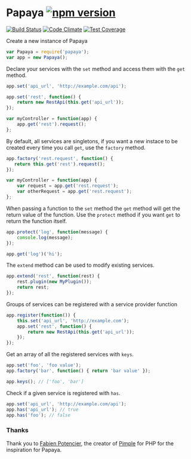 # Papaya [![npm version](https://badge.fury.io/js/papaya.svg)](http://badge.fury.io/js/papaya)

[![Build Status](https://travis-ci.org/justinhoward/papaya.svg?branch=master)](https://travis-ci.org/justinhoward/papaya)
[![Code Climate](https://codeclimate.com/github/justinhoward/papaya/badges/gpa.svg)](https://codeclimate.com/github/justinhoward/papaya)
[![Test Coverage](https://codeclimate.com/github/justinhoward/papaya/badges/coverage.svg)](https://codeclimate.com/github/justinhoward/papaya)

Create a new instance of Papaya

```javascript
var Papaya = require('papaya');
var app = new Papaya();
```

Declare your services with the `set` method and access them with
the `get` method.

```javascript
app.set('api_url', 'http://example.com/api');

app.set('rest', function() {
    return new RestApi(this.get('api_url'));
});

var myController = function(app) {
    app.get('rest').request();
};
```

By default, all services are singletons, if you want a new instace
to be created every time you call `get`, use the `factory` method.

```javascript
app.factory('rest.request', function() {
   return this.get('rest').request();
});

var myController = function(app) {
    var request = app.get('rest.request');
    var otherRequest = app.get('rest.request');
};
```

When passing a function to the `set` method the `get` method
will get the return value of the function. Use the `protect` method
if you want `get` to return the function itself.

```javascript
app.protect('log', function(message) {
    console.log(message);
});

app.get('log')('hi');
```

The `extend` method can be used to modify existing services.

```javascript
app.extend('rest', function(rest) {
    rest.plugin(new MyPlugin());
    return rest;
});

```

Groups of services can be registered with a service provider function

```javascript
app.register(function()) {
    this.set('api_url', 'http://example.com');
    app.set('rest', function() {
        return new RestApi(this.get('api_url'));
    });
});
```

Get an array of all the registered services with `keys`.

```javascript
app.set('foo', 'foo value');
app.factory('bar', function() { return 'bar value' });

app.keys(); // ['foo', 'bar']
```

Check if a given service is registered with `has`.

```javascript
app.set('api_url', 'http://example.com/api');
app.has('api_url'); // true
app.has('foo'); // false
```

### Thanks
Thank you to [Fabien Potencier](http://fabien.potencier.org), the creator of [Pimple](http://pimple.sensiolabs.org) for PHP for the inspiration for Papaya.
